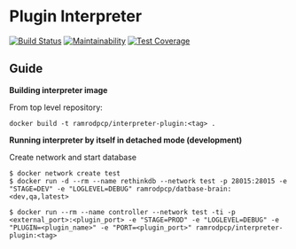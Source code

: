 # Plugin Interpreter
[![Build Status](https://travis-ci.org/ramrod-project/backend-interpreter.svg?branch=dev)](https://travis-ci.org/ramrod-project/backend-interpreter)
[![Maintainability](https://api.codeclimate.com/v1/badges/72fa8fec9d9fe43497bd/maintainability)](https://codeclimate.com/github/ramrod-project/backend-interpreter/maintainability)
[![Test Coverage](https://api.codeclimate.com/v1/badges/72fa8fec9d9fe43497bd/test_coverage)](https://codeclimate.com/github/ramrod-project/backend-interpreter/test_coverage)

## Guide

**Building interpreter image**

From top level repository:

`docker build -t ramrodpcp/interpreter-plugin:<tag> .`

**Running interpreter by itself in detached mode (development)**

Create network and start database

```
$ docker network create test
$ docker run -d --rm --name rethinkdb --network test -p 28015:28015 -e "STAGE=DEV" -e "LOGLEVEL=DEBUG" ramrodpcp/datbase-brain:<dev,qa,latest>
```

```
$ docker run --rm --name controller --network test -ti -p <external_port>:<plugin_port> -e "STAGE=PROD" -e "LOGLEVEL=DEBUG" -e "PLUGIN=<plugin_name>" -e "PORT=<plugin_port>" ramrodpcp/interpreter-plugin:<tag>
```
